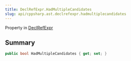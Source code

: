 ```yaml
---
title: DeclRefExpr.HadMultipleCandidates
slug: api/cppsharp.ast.declrefexpr.hadmultiplecandidates
---
```

Property in [DeclRefExpr](/api/cppsharp/ast/declrefexpr)

## Summary



```csharp
public bool HadMultipleCandidates { get; set; }
```

